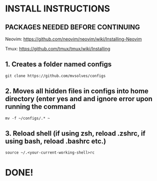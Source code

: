 # INSTALL INSTRUCTIONS



## PACKAGES NEEDED BEFORE CONTINUING
Neovim: https://github.com/neovim/neovim/wiki/Installing-Neovim

Tmux: https://github.com/tmux/tmux/wiki/Installing



## 1. Creates a folder named configs
```
git clone https://github.com/mvsolves/configs
```
## 2. Moves all hidden files in configs into home directory (enter yes and and ignore error upon running the command
```
mv -f ~/configs/.* ~
```

## 3. Reload shell (if using zsh, reload .zshrc, if using bash, reload .bashrc etc.)

```
source ~/.<your-current-working-shell>rc
 ```

# DONE!
